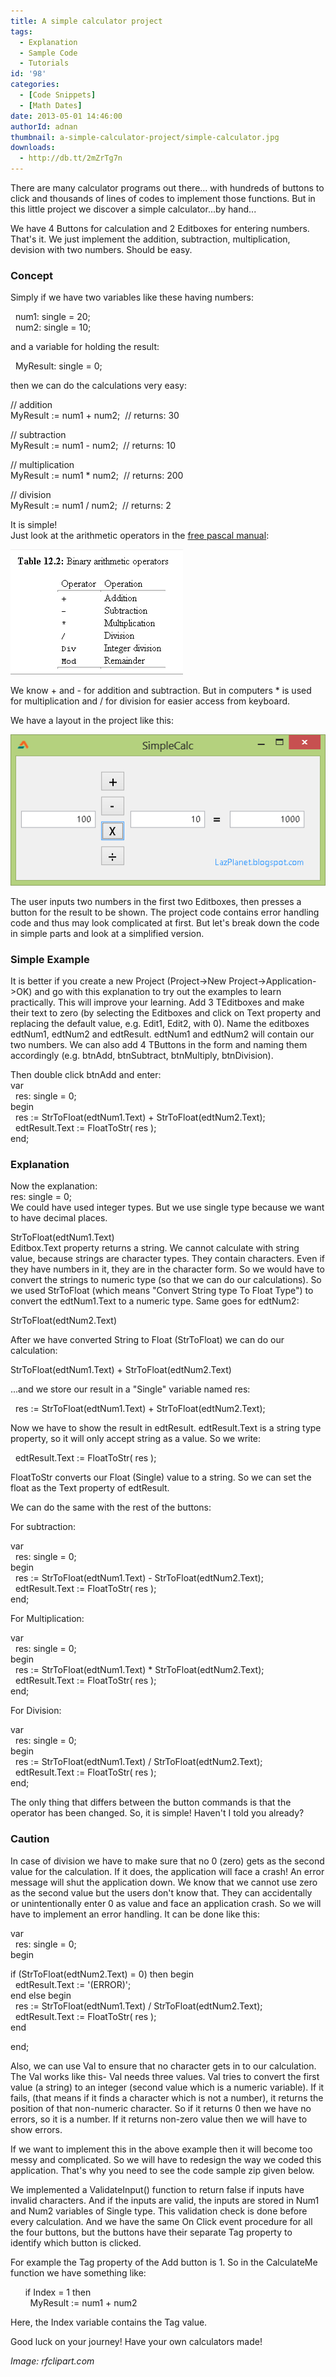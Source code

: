 ```yaml
---
title: A simple calculator project
tags:
  - Explanation
  - Sample Code
  - Tutorials
id: '98'
categories:
  - [Code Snippets]
  - [Math Dates]
date: 2013-05-01 14:46:00
authorId: adnan
thumbnail: a-simple-calculator-project/simple-calculator.jpg
downloads:
  - http://db.tt/2mZrTg7n
---
```


There are many calculator programs out there... with hundreds of buttons to click and thousands of lines of codes to implement those functions. But in this little project we discover a simple calculator...by hand...
<!-- more -->
  
  
We have 4 Buttons for calculation and 2 Editboxes for entering numbers. That's it. We just implement the addition, subtraction, multiplication, devision with two numbers. Should be easy.  
  

### Concept

Simply if we have two variables like these having numbers:  
  
  
  num1: single = 20;  
  num2: single = 10;  
  
and a variable for holding the result:  
  
  MyResult: single = 0;  
  
then we can do the calculations very easy:  
  
// addition  
MyResult := num1 + num2;  // returns: 30  
  
// subtraction  
MyResult := num1 - num2;  // returns: 10  
  
// multiplication  
MyResult := num1 \* num2;  // returns: 200  
  
// division  
MyResult := num1 / num2;  // returns: 2  
  
It is simple!  
Just look at the arithmetic operators in the [free pascal manual](http://www.freepascal.org/docs-html/ref/refsu39.html):  
  

![](a-simple-calculator-project/binary-arithmetic-operators.gif)

  
We know + and - for addition and subtraction. But in computers \* is used for multiplication and / for division for easier access from keyboard.  
  
We have a layout in the project like this:  
  

![](a-simple-calculator-project/Simple-Calculator-Lazarus-1.gif)

  
The user inputs two numbers in the first two Editboxes, then presses a button for the result to be shown. The project code contains error handling code and thus may look complicated at first. But let's break down the code in simple parts and look at a simplified version.  
  

### Simple Example

It is better if you create a new Project (Project->New Project->Application->OK) and go with this explanation to try out the examples to learn practically. This will improve your learning. Add 3 TEditboxes and make their text to zero (by selecting the Editboxes and click on Text property and replacing the default value, e.g. Edit1, Edit2, with 0). Name the editboxes edtNum1, edtNum2 and edtResult. edtNum1 and edtNum2 will contain our two numbers. We can also add 4 TButtons in the form and naming them accordingly (e.g. btnAdd, btnSubtract, btnMultiply, btnDivision).  
  
Then double click btnAdd and enter:  
var  
  res: single = 0;  
begin  
  res := StrToFloat(edtNum1.Text) + StrToFloat(edtNum2.Text);  
  edtResult.Text := FloatToStr( res );  
end;  
  

### Explanation

Now the explanation:  
res: single = 0;  
We could have used integer types. But we use single type because we want to have decimal places.  
  
StrToFloat(edtNum1.Text)  
Editbox.Text property returns a string. We cannot calculate with string value, because strings are character types. They contain characters. Even if they have numbers in it, they are in the character form. So we would have to convert the strings to numeric type (so that we can do our calculations). So we used StrToFloat (which means "Convert String type To Float Type") to convert the edtNum1.Text to a numeric type. Same goes for edtNum2:  
  
StrToFloat(edtNum2.Text)  
  
After we have converted String to Float (StrToFloat) we can do our calculation:  
  
StrToFloat(edtNum1.Text) + StrToFloat(edtNum2.Text)  
  
...and we store our result in a "Single" variable named res:  
  
  res := StrToFloat(edtNum1.Text) + StrToFloat(edtNum2.Text);  
  
Now we have to show the result in edtResult. edtResult.Text is a string type property, so it will only accept string as a value. So we write:  
  
  edtResult.Text := FloatToStr( res );  
  
FloatToStr converts our Float (Single) value to a string. So we can set the float as the Text property of edtResult.  
  
We can do the same with the rest of the buttons:  
  
For subtraction:  
  
  
var  
  res: single = 0;  
begin  
  res := StrToFloat(edtNum1.Text) - StrToFloat(edtNum2.Text);  
  edtResult.Text := FloatToStr( res );  
end;  
  
  
For Multiplication:  
  
  
var  
  res: single = 0;  
begin  
  res := StrToFloat(edtNum1.Text) \* StrToFloat(edtNum2.Text);  
  edtResult.Text := FloatToStr( res );  
end;  
  
For Division:  
  
  
var  
  res: single = 0;  
begin  
  res := StrToFloat(edtNum1.Text) / StrToFloat(edtNum2.Text);  
  edtResult.Text := FloatToStr( res );  
end;  
  
The only thing that differs between the button commands is that the operator has been changed. So, it is simple! Haven't I told you already?  
  

### Caution

In case of division we have to make sure that no 0 (zero) gets as the second value for the calculation. If it does, the application will face a crash! An error message will shut the application down. We know that we cannot use zero as the second value but the users don't know that. They can accidentally or unintentionally enter 0 as value and face an application crash. So we will have to implement an error handling. It can be done like this:  
  
  
var  
  res: single = 0;  
begin  
  
if (StrToFloat(edtNum2.Text) = 0) then begin  
  edtResult.Text := '(ERROR)';  
end else begin  
  res := StrToFloat(edtNum1.Text) / StrToFloat(edtNum2.Text);  
  edtResult.Text := FloatToStr( res );  
end  
  
end;  
  
Also, we can use Val to ensure that no character gets in to our calculation. The Val works like this- Val needs three values. Val tries to convert the first value (a string) to an integer (second value which is a numeric variable). If it fails, (that means if it finds a character which is not a number), it returns the position of that non-numeric character. So if it returns 0 then we have no errors, so it is a number. If it returns non-zero value then we will have to show errors.  
  
If we want to implement this in the above example then it will become too messy and complicated. So we will have to redesign the way we coded this application. That's why you need to see the code sample zip given below.  
  
We implemented a ValidateInput() function to return false if inputs have invalid characters. And if the inputs are valid, the inputs are stored in Num1 and Num2 variables of Single type. This validation check is done before every calculation. And we have the same On Click event procedure for all the four buttons, but the buttons have their separate Tag property to identify which button is clicked.  
  
For example the Tag property of the Add button is 1. So in the CalculateMe function we have something like:  
  
  
      if Index = 1 then  
        MyResult := num1 + num2  
  
  
Here, the Index variable contains the Tag value.  
  
Good luck on your journey! Have your own calculators made!  

_Image: rfclipart.com_
